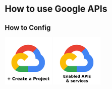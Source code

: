 # How to use Google APIs

## How to Config

[![create a project](../images/google-api/create-a-project-logo-150x150.png)](./create-google-cloud-project.md)
[![Enabled APIs & services](../images/google-api/enabled-apis-and-services-logo-150x150.png)](./enabled-apis-and-services.md)